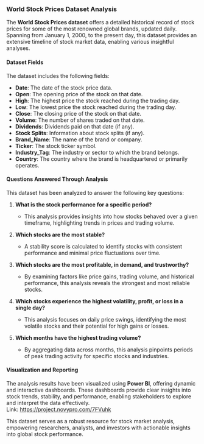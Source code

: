 ### World Stock Prices Dataset Analysis  

The **World Stock Prices dataset** offers a detailed historical record of stock prices for some of the most renowned global brands, updated daily. Spanning from January 1, 2000, to the present day, this dataset provides an extensive timeline of stock market data, enabling various insightful analyses.  

#### Dataset Fields  
The dataset includes the following fields:  
- **Date**: The date of the stock price data.  
- **Open**: The opening price of the stock on that date.  
- **High**: The highest price the stock reached during the trading day.  
- **Low**: The lowest price the stock reached during the trading day.  
- **Close**: The closing price of the stock on that date.  
- **Volume**: The number of shares traded on that date.  
- **Dividends**: Dividends paid on that date (if any).  
- **Stock Splits**: Information about stock splits (if any).  
- **Brand_Name**: The name of the brand or company.  
- **Ticker**: The stock ticker symbol.  
- **Industry_Tag**: The industry or sector to which the brand belongs.  
- **Country**: The country where the brand is headquartered or primarily operates.  

#### Questions Answered Through Analysis  
This dataset has been analyzed to answer the following key questions:  

1. **What is the stock performance for a specific period?**  
   - This analysis provides insights into how stocks behaved over a given timeframe, highlighting trends in prices and trading volume.  

2. **Which stocks are the most stable?**  
   - A stability score is calculated to identify stocks with consistent performance and minimal price fluctuations over time.  

3. **Which stocks are the most profitable, in demand, and trustworthy?**  
   - By examining factors like price gains, trading volume, and historical performance, this analysis reveals the strongest and most reliable stocks.  

4. **Which stocks experience the highest volatility, profit, or loss in a single day?**  
   - This analysis focuses on daily price swings, identifying the most volatile stocks and their potential for high gains or losses.  

5. **Which months have the highest trading volume?**  
   - By aggregating data across months, this analysis pinpoints periods of peak trading activity for specific stocks and industries.  

#### Visualization and Reporting  
The analysis results have been visualized using **Power BI**, offering dynamic and interactive dashboards. These dashboards provide clear insights into stock trends, stability, and performance, enabling stakeholders to explore and interpret the data effectively.  
Link: https://project.novypro.com/7FVuhk

This dataset serves as a robust resource for stock market analysis, empowering researchers, analysts, and investors with actionable insights into global stock performance.